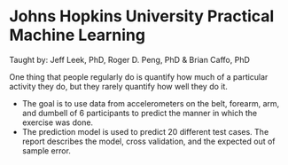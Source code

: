 # Johns Hopkins University Practical Machine Learning
Taught by: Jeff Leek, PhD, Roger D. Peng, PhD & Brian Caffo, PhD

One thing that people regularly do is quantify how  much of a particular activity they do, but they rarely quantify how well they do it. 

- The goal is to use data from accelerometers on the belt, forearm, arm, and dumbell of 6 participants to predict the manner in which the exercise was done.
- The prediction model is used to predict 20 different test cases. The report describes the model, cross validation, and the expected out of sample error.



